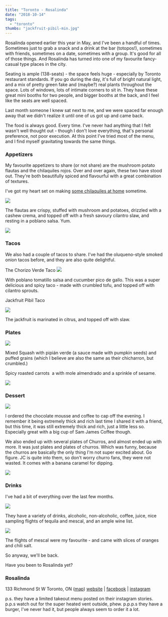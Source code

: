 ```yaml
---
title: "Toronto - Rosalinda"
date: "2018-10-14"
tags:
  - "toronto"
thumbs: "jackfruit-pibil-min.jpg"
---
```


Rosalinda opened earlier this year in May, and I've been a handful of times. Sometimes just to grab a snack and a drink at the bar (totopos!), sometimes with friends, sometimes on a date, sometimes with a group. It's good for all of those things. And Rosalinda has turned into one of my favourite fancy-casual type places in the city.

Seating is ample (138-seats) - the space feels huge - especially by Toronto restaurant standards. If you go during the day, it's full of bright natural light, and a mix of pretty green fake and (maybe?) real plants throughout the space. Lots of windows, lots of intimate corners to sit in. They have these great mini booths for two people, and bigger booths at the back, and I feel like the seats are well spaced.

Last month someone I knew sat next to me, and we were spaced far enough away that we didn't realize it until one of us got up and came back.

The food is always good. Every time. I've never had anything that I felt wasn't well thought out - though I don't love everything, that's personal preference, not poor execution. At this point I've tried most of the menu, and I find myself gravitating towards the same things.

### Appetizers

My favourite appetizers to share (or not share) are the mushroom potato flautas and the chilaquiles rojos. Over and over again, these two have stood out. They're both beautifully spiced and flavourful with a great combination of textures.

I've got my heart set on making [some chilaquiles at home](http://cocinavegano.com/chilaquiles-veganos-salsa-tomate-setas/) sometime.

![](images/rosalinda-chilaquiles-rojos-min-1024x768.jpg)

The flautas are crispy, stuffed with mushroom and potatoes, drizzled with a cashew crema, and topped off with a fresh savoury cilantro slaw, and resting in a poblano salsa. Yum.

![](images/mushroom-potato-flautas-min-1024x768.jpg)

### Tacos

We also had a couple of tacos to share. I've had the oluqueno-style smoked onion tacos before, and they are also quite delightful.

The Chorizo Verde Taco ![](images/chorizo-verde-min-1024x768.jpg)

With poblano tomatillo salsa and cucumber pico de gallo. This was a super delicious and spicy taco - made with crumbled tofu, and topped off with cilantro sprouts.

Jackfruit Pibil Taco

![](images/jackfruit-pibil-min-1024x768.jpg)

The jackfruit is marinated in citrus, and topped off with slaw.

### Plates

![](images/squash-min-1024x768.jpg)

Mixed Squash with pipián verde (a sauce made with pumpkin seeds) and puffed grains (which I believe are also the same as their chicharron, but crumbled.)

Spicy roasted carrots  a with mole almendrado and a sprinkle of sesame.

![](images/Spicy-Roasted-Carrots-1024x768.jpg)

### Dessert

![](images/chocolate-mousse-768x1024.jpg)

I ordered the chocolate mousse and coffee to cap off the evening. I remember it being extremely thick and rich last time I shared it with a friend, but this time, it was still extremely thick and rich, just a little less so. Especially great with a big cup of Sam James Coffee though.

We also ended up with several plates of Churros, and almost ended up with more. It was just plates and plates of churros. Which was funny, because the churros are basically the only thing I'm not super excited about. Go figure. JC is quite into them, so don't worry churro fans, they were not wasted. It comes with a banana caramel for dipping.

![](images/churros-min-1024x902.jpg)

### Drinks

I've had a bit of everything over the last few months.

![](images/IMG_20181013_171153-768x1024.jpg)

They have a variety of drinks, alcoholic, non-alcoholic, coffee, juice, nice sampling flights of tequila and mescal, and an ample wine list.

![](images/IMG_20181013_181640_847-min-1024x1024.jpg)

The flights of mescal were my favourite - and came with slices of oranges and chili salt.

So anyway, we'll be back.

Have you been to Rosalinda yet?

### Rosalinda

133 Richmond St W Toronto, ON ([map](https://goo.gl/maps/xHGFPYVJJJQ2)) [website](http://www.rosalindarestaurant.com/) | [facebook](https://www.facebook.com/rosalindarestaurant) | [instagram](https://www.instagram.com/rosalindarestaurant/)

p.s. they have a limited takeout menu posted on their instagram stories. p.p.s watch out for the super heated vent outside, phew. p.p.p.s they have a burger, I've never had it, but people always seem to order it a lot.

